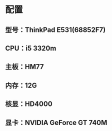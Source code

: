 # 配置
## 型号：ThinkPad E531(68852F7)
## CPU：i5 3320m
## 主板：HM77
## 内存：12G
## 核显：HD4000
## 显卡：NVIDIA GeForce GT 740M
